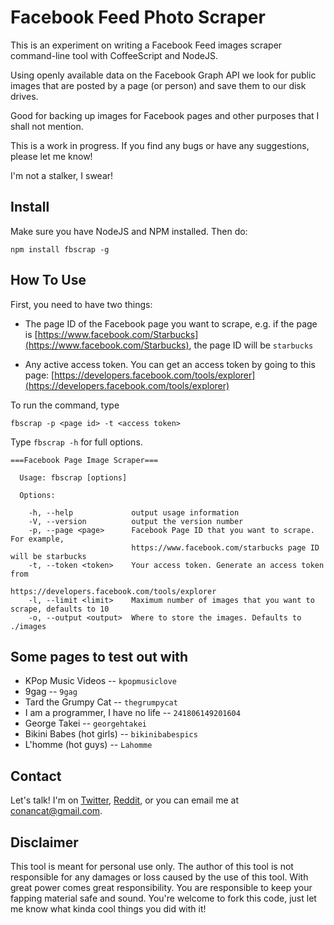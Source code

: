 # Facebook Feed Photo Scraper

This is an experiment on writing a Facebook Feed images scraper command-line tool with CoffeeScript and NodeJS. 

Using openly available data on the Facebook Graph API we look for public images that are posted by a page (or person) and save them to our disk drives.

Good for backing up images for Facebook pages and other purposes that I shall not mention.

This is a work in progress. If you find any bugs or have any suggestions, please let me know! 

I'm not a stalker, I swear! 

## Install

Make sure you have NodeJS and NPM installed. Then do: 

    npm install fbscrap -g

## How To Use

First, you need to have two things:

* The page ID of the Facebook page you want to scrape, e.g. if the page is [https://www.facebook.com/Starbucks](https://www.facebook.com/Starbucks), the page ID will be `starbucks`

* Any active access token. You can get an access token by going to this page: [https://developers.facebook.com/tools/explorer](https://developers.facebook.com/tools/explorer)

To run the command, type

    fbscrap -p <page id> -t <access token>

Type `fbscrap -h` for full options.

    ===Facebook Page Image Scraper===

      Usage: fbscrap [options]

      Options:

        -h, --help             output usage information
        -V, --version          output the version number
        -p, --page <page>      Facebook Page ID that you want to scrape. For example, 
                               https://www.facebook.com/starbucks page ID will be starbucks
        -t, --token <token>    Your access token. Generate an access token from 
                               https://developers.facebook.com/tools/explorer
        -l, --limit <limit>    Maximum number of images that you want to scrape, defaults to 10
        -o, --output <output>  Where to store the images. Defaults to ./images

## Some pages to test out with

* KPop Music Videos -- `kpopmusiclove`
* 9gag -- `9gag`
* Tard the Grumpy Cat -- `thegrumpycat`
* I am a programmer, I have no life -- `241806149201604`
* George Takei -- `georgehtakei`
* Bikini Babes (hot girls) -- `bikinibabespics`
* L'homme (hot guys) -- `Lahomme`

## Contact

Let's talk! I'm on [Twitter](https://twitter.com/conancat), [Reddit](http://www.reddit.com/user/conancat), or you can email me at conancat@gmail.com. 

## Disclaimer

This tool is meant for personal use only. The author of this tool is not responsible for any damages or loss caused by the use of this tool. With great power comes great responsibility. You are responsible to keep your fapping material safe and sound. You're welcome to fork this code, just let me know what kinda cool things you did with it! 





